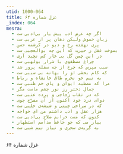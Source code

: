 ```yaml
---
utid: 1000-064
title: غزل شماره ۶۴
_index: 064
mesra:
  - اگر چه عرض ادب پیش یار بی‌ادبی ست
  - زبان خموش ولیکن دهان پر از عربی ست
  - پری نهفته رخ و دیو در کرشمه حسن
  - بسوخت عقل ز حیرت که این چه بوالعجبی ست
  - در این چمن گل بی خار کس نچید آری
  - چراغ مصطفوی با شرار بولهبی ست
  - سبب مپرس که چرخ از چه سفله پرور شد
  - که کام بخشی او را بهانه بی سببی ست
  - به نیم جو نخرم طاق خانقاه و رباط
  - مرا که مصطبه ایوان و پای خم طنبی ست
  - جمال دختر رز نور چشم ماست مگر
  - که در نقاب زُجاجی و پرده عنبی ست
  - دوای درد خود اکنون از آن مفرّح جوی
  - که در صراحی چینی و شیشه‌ی حلبی ست
  - هزار عقل و ادب داشتم من ای خواجه
  - کنون که مست خرابم صلاح بی‌ادبی ست
  - بیار می که چو حافظ مدامم استظهار
  - به گریه‌ی سحری و نیاز نیم شبی ست
---
```

غزل شماره ۶۴
